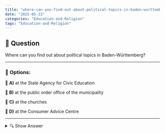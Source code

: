 ```yaml
---
title: "where-can-you-find-out-about-political-topics-in-baden-wurttemberg"
date: "2025-05-23"
categories: "Education-and-Religion"
tags: "Education-and-Religion"
---
```


## 📌 **Question**

Where can you find out about political topics in Baden-Württemberg?



---

### 📝 **Options:**

🔘 **A)** at the State Agency for Civic Education

🔘 **B)** at the public order office of the municipality

🔘 **C)** at the churches

🔘 **D)** at the Consumer Advice Centre

---

<details>
  <summary>🔍 Show Answer</summary>

  <p>
💡  <b>Correct Answer:</b>  a
  </p>
  <p>
    📖<b>Explanation:</b>
    
  </p>
</details>
